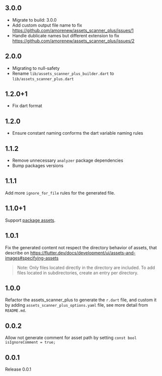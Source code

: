 ## 3.0.0

* Migrate to build: 3.0.0
* Add custom output file name to fix
https://github.com/amorenew/assets_scanner_plus/issues/1
* Handle dublicate names but different extension to fix
https://github.com/amorenew/assets_scanner_plus/issues/2
## 2.0.0

* Migrating to null-safety
* Rename `lib/assets_scanner_plus_builder.dart` to `lib/assets_scanner_plus.dart`

## 1.2.0+1

* Fix dart format

## 1.2.0

* Ensure constant naming conforms the dart variable naming rules

## 1.1.2

* Remove unnecessary `analyzer` package dependencies
* Bump packages versions

## 1.1.1
Add more `ignore_for_file` rules for the generated file.

## 1.1.0+1
Support [package assets](https://flutter.dev/docs/development/ui/assets-and-images#bundling-of-package-assets). 

## 1.0.1
Fix the generated content not respect the directory behavior of assets, that describe on https://flutter.dev/docs/development/ui/assets-and-images#specifying-assets

> Note: Only files located directly in the directory are included. To add files located in subdirectories, create an entry per directory.

## 1.0.0
Refactor the assets_scanner_plus to generate the `r.dart` file, and custom it by adding `assets_scanner_plus_options.yaml` file, see more detail from `README.md`.

## 0.0.2
Allow not generate comment for asset path by setting `const bool isIgnoreComment = true;`

## 0.0.1
Release 0.0.1

